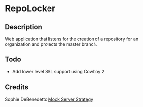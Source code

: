 # RepoLocker

## Description
Web application that listens for the creation of a repository for an organization and protects the master branch.

## Todo
- Add lower level SSL support using Cowboy 2

## Credits
Sophie DeBenedetto [Mock Server Strategy](https://medium.com/flatiron-labs/rolling-your-own-mock-server-for-testing-in-elixir-2cdb5ccdd1a0)